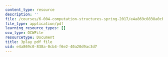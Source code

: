 ```yaml
---
content_type: resource
description: ''
file: /courses/6-004-computation-structures-spring-2017/e4a869c0838a0cb4f6e240a20d9ac3d7_Ht_tyuAWmpM.pdf
file_type: application/pdf
learning_resource_types: []
ocw_type: OCWFile
resourcetype: Document
title: 3play pdf file
uid: e4a869c0-838a-0cb4-f6e2-40a20d9ac3d7
---
```

